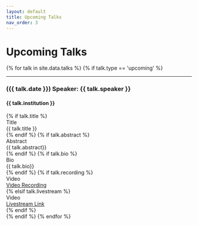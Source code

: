 ```yaml
---
layout: default
title: Upcoming Talks
nav_order: 3
---
```


# Upcoming Talks

<div class="talks-list">
  {% for talk in site.data.talks %}
    {% if talk.type == 'upcoming' %}
      <!-- <br> -->
      <hr>
      <div class="talk-container">
        <h3 class="talk-presenter">({{ talk.date }}) Speaker: {{ talk.speaker }}</h3>
        <h4>{{ talk.institution }}</h4>
        {% if talk.title %}
          <div class="talk-subtitle">Title</div>
          <div>{{ talk.title }}</div>
        {% endif %}
          {% if talk.abstract %}
            <div class="talk-subtitle">Abstract</div>
            <div> {{ talk.abstract}}</div>
          {% endif %}
          {% if talk.bio %}
            <div class="talk-subtitle">Bio</div>
            <div> {{ talk.bio}}</div>
          {% endif %}  
          {% if talk.recording %}
            <div class="talk-subtitle">Video</div>
            <div><a href="{{ talk.recording }}">Video Recording</a></div>
          {% elsif talk.livestream %}
            <div class="talk-subtitle">Video</div>
            <div><a href="{{ talk.livesteam }}">Livestream Link</a></div>
          {% endif %}        
      </div>
    {% endif %}
  {% endfor %}
</div>